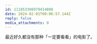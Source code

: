 ```yaml
---
id: 111853306979414808
date: 2024-02-01T00:06:57.144Z
reply: false
media_attachments: 0
---
```


最近好久都没有那种「一定要看看」的电影了。

